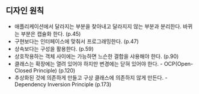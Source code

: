 ## 디자인 원칙
- 애플리케이션에서 달라지는 부분을 찾아내고 달라지지 않는 부분과 분리한다. 바뀌는 부분은 캡슐화 한다. (p.45)
- 구현보다는 인터페이스에 맞춰서 프로그래밍한다. (p.47)
- 상속보다는 구성을 활용한다. (p.59)
- 상호작용하는 객체 사이에는 가능하면 느슨한 결합을 샤용해야 한다. (p.90)
- 클래스는 확장에는 열려 있어야 하지만 변경에는 닫혀 있어야 한다. - OCP(Open-Closed Principle) (p.120)
- 추상화된 것에 의존하게 만들고 구상 클래스에 의존하지 않게 만든다. - Dependency Inversion Principle (p.173)